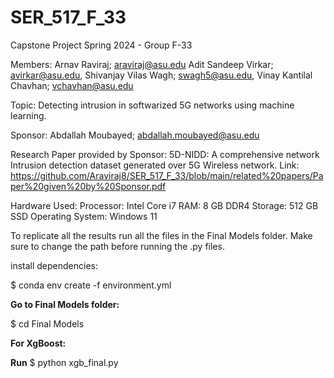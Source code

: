 # SER_517_F_33
Capstone Project Spring 2024 - Group F-33

Members:
Arnav Raviraj; araviraj@asu.edu
Adit Sandeep Virkar; avirkar@asu.edu,
Shivanjay Vilas Wagh; swagh5@asu.edu,
Vinay Kantilal Chavhan; vchavhan@asu.edu


Topic: Detecting intrusion in softwarized 5G networks using machine learning.

Sponsor: Abdallah Moubayed; abdallah.moubayed@asu.edu

Research Paper provided by Sponsor: 5D-NIDD: A comprehensive network Intrusion detection dataset generated over 5G Wireless network. 
Link: https://github.com/Araviraj8/SER_517_F_33/blob/main/related%20papers/Paper%20given%20by%20Sponsor.pdf

Hardware Used:
Processor: Intel Core i7
RAM: 8 GB DDR4
Storage: 512 GB SSD
Operating System: Windows 11

To replicate all the results run all the files in the Final Models folder. Make sure to change the path before running the .py files.

install dependencies:

$ conda env create -f environment.yml


**Go to Final Models folder:**

$ cd Final Models

**For XgBoost:**

**Run**  $ python xgb_final.py
